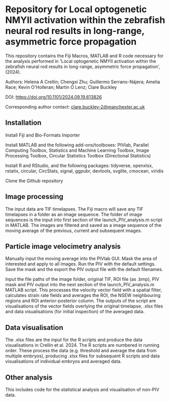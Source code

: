 # Repository for Local optogenetic NMYII activation within the zebrafish neural rod results in long-range, asymmetric force propagation

This repository contains the Fiji Macros, MATLAB and R code necessary for the analysis performed in 'Local optogenetic NMYII activation within the zebrafish neural rod results in long-range, asymmetric force propagation', (2024).

Authors: Helena A Crellin; Chengxi Zhu; Guillermo Serrano-Nájera; Amelia Race; Kevin O'Holleran; Martin O Lenz; Clare Buckley

DOI: https://doi.org/10.1101/2024.09.19.613826

Corresponding author contact: clare.buckley-2@manchester.ac.uk

## Installation

Install Fiji and Bio-Formats Importer

Install MATLAB and the following add-ons/toolboxes: PIVlab, Parallel Computing Toolbox, Statistics and Machine Learning Toolbox, Image Processing Toolbox, Circular Statistics Toolbox (Directional Statistics)

Install R and RStudio, and the following packages: tidyverse, openxlsx, rstatix, circular, CircStats, signal, ggpubr, devtools, svglite, cmocean, viridis

Clone the Github repository

## Image processing

The input data are TIF timelapses. The Fiji macro will save any TIF timelapses in a folder as an image sequence. The folder of image sequences is the input into first section of the launch_PIV_analysis.m script in MATLAB. The images are filtered and saved as a image sequence of the moving average of the previous, current and subsequent images.

## Particle image velocimetry analysis

Manually input the moving average into the PIVlab GUI. Mask the area of interested and apply to all images. Run the PIV with the default settings. Save the mask and the export the PIV output file with the default filenames.

Input the file paths of the image folder, original TIF, ROI file (as .bmp), PIV mask and PIV output into the next section of the launch_PIV_analysis.m MATLAB script. This processes the velocity vector field with a spatial filter, calculates strain rate fields and averages the ROI, the NSEW neighbouring regions and ROI anterior-posterior column. The outputs of the script are visualisations of the vector fields overlying the original timelapse, .xlsx files and data visualisations (for initial inspection) of the averaged data. 

## Data visualisation

The .xlsx files are the input for the R scripts and produce the data visualisations in Crellin et al. 2024. The R scripts are numbered in running order. These process the data (e.g. threshold and average the data from multiple embryos), producing .xlsx files for subsequent R scripts and data visualisations of individual embryos and averaged data.

## Other analysis

This includes code for the statistical analysis and visualisation of non-PIV data.

